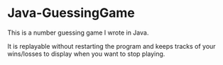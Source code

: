 # Java-GuessingGame
This is a number guessing game I wrote in Java.

It is replayable without restarting the program and keeps tracks of your wins/losses to display when you want to stop playing.
